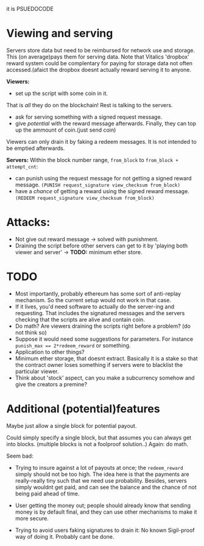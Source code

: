 it is PSUEDOCODE

# Viewing and serving
Servers store data but need to be reimbursed for network use and storage. 
This (on average)pays them for serving data. Note that Vitalics 'dropbox' 
reward system could be complentary for paying for storage data not often
accessed.(afaict the dropbox doesnt actually reward serving it to anyone.

**Viewers:**
* set up the script with some coin in it.

That is *all* they do on the blockchain! Rest is talking to the servers.

* ask for serving something with a signed request message.
* give *potential* with the reward message afterwards.
Finally, they can top up the ammount of coin.(just send coin)

Viewers can only drain it by faking a redeem messages. It is not intended to be
emptied afterwards.

**Servers:**
Within the block number range, `from_block` to `from_block + attempt_cnt`:

* can punish using the request message for not getting a signed reward message.
  `(PUNISH request_signature view_checksum from_block)`
* have a *chance* of getting a reward using the signed reward message.
  `(REDEEM request_signature view_checksum from_block)`

# Attacks:
* Not give out reward message &rightarrow; solved with punishment.
* Draining the script before other servers can get to it by 
  'playing both viewer and server' &rightarrow; **TODO:** minimum ether store.

# TODO
* Most importantly, probably ethereum has some sort of anti-replay mechanism. So
  the current setup would not work in that case.
* If it lives, you'd need software to actually do the server-ing and requesting.
  That includes the signatured messages and the servers checking that the
  scripts are alive and contain coin.
* Do math? Are viewers draining the scripts right before a problem?
  (do not think so)
* Suppose it would need some suggestions for parameters. For instance 
  `punish_max == 2*redeem_reward` or something.
* Application to other things?
* Minimum ether storage, that doesnt extract. Basically it is a stake so that
  the contract owner loses something if servers were to blacklist the particular
  viewer.
* Think about 'stock' aspect, can you make a subcurrency somehow and give the
  creators a premine?

# Additional (potential)features
Maybe just allow a single block for potential payout. 

Could simply specify a single block, but that assumes you can always get into
blocks. (multiple blocks is not a foolproof solution..) Again: do math.

Seem bad:

* Trying to insure against a lot of payouts at once; the `redeem_reward` simply
  should not be too high. The idea here is that the payments are really-really
  tiny such that we need use probability. Besides, servers simply wouldnt get
  paid, and can see the balance and the chance of not being paid ahead of time.

* User getting the money out; people should already know that sending money is
  by default final, and they can use other mechanisms to make it more secure.

* Trying to avoid users faking signatures to drain it: No known Sigil-proof way
  of doing it. Probably cant be done.
